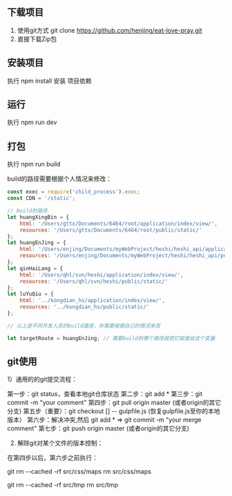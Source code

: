 ## 下载项目

1) 使用git方式 git clone https://github.com/henjing/eat-love-pray.git
2) 直接下载Zip包

## 安装项目

执行 npm install 安装 项目依赖

## 运行

执行 npm run dev

## 打包

执行 npm run build

build的路径需要根据个人情况来修改：

```js
const exec = require('child_process').exec;
const CDN = '/static';

// build的路径
let huangXingBin = {
    html: '/Users/gttx/Documents/6464/root/application/index/view/',
    resources: '/Users/gttx/Documents/6464/root/public/static/'
};
let huangEnJing = {
    html: '/Users/enjing/Documents/myWebProject/heshi/heshi_api/application/index/view/',
    resources: '/Users/enjing/Documents/myWebProject/heshi/heshi_api/public/static/'
};
let qinHaiLang = {
    html: '/Users/qhl/svn/heshi/application/index/view/',
    resources: '/Users/qhl/svn/heshi/public/static/'
};
let luYuQiu = {
	html: '../kongdian_hs/application/index/view/',
	resources: '../kongdian_hs/public/static/'
};

// 以上是不同开发人员的build路径，你需要根据自己的情况来改

let targetRoute = huangEnJing; // 需要build到哪个路径就把它赋值给这个变量

```

## git使用

1）通用的的git提交流程：

第一步：git status，查看本地git仓库状态
第二步：git add *
第三步：git commit -m "your comment"
第四步：git pull origin master (或者origin的其它分支)
第五步（重要）：git checkout [<commit>] -- gulpfile.js (恢复gulpfile.js至你的本地版本）
第六步：解决冲突,然后 git add * => git commit -m "your merge comment"
第七步：git push origin master (或者origin的其它分支)

2) 解除git对某个文件的版本控制：

在第四步以后，第六步之前执行：

git rm --cached -rf src/css/maps
rm src/css/maps

git rm --cached -rf src/tmp
rm src/tmp
